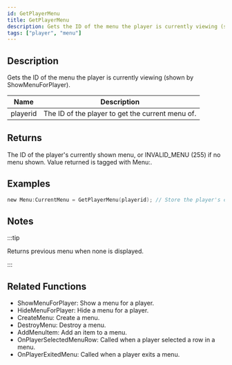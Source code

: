 ```yaml
---
id: GetPlayerMenu
title: GetPlayerMenu
description: Gets the ID of the menu the player is currently viewing (shown by ShowMenuForPlayer).
tags: ["player", "menu"]
---
```


## Description

Gets the ID of the menu the player is currently viewing (shown by ShowMenuForPlayer).

| Name     | Description                                      |
| -------- | ------------------------------------------------ |
| playerid | The ID of the player to get the current menu of. |

## Returns

The ID of the player's currently shown menu, or INVALID_MENU (255) if no menu shown. Value returned is tagged with Menu:.

## Examples

```c
new Menu:CurrentMenu = GetPlayerMenu(playerid); // Store the player's current menu in 'CurrentMenu'
```

## Notes

:::tip

Returns previous menu when none is displayed.

:::

## Related Functions

- ShowMenuForPlayer: Show a menu for a player.
- HideMenuForPlayer: Hide a menu for a player.
- CreateMenu: Create a menu.
- DestroyMenu: Destroy a menu.
- AddMenuItem: Add an item to a menu.
- OnPlayerSelectedMenuRow: Called when a player selected a row in a menu.
- OnPlayerExitedMenu: Called when a player exits a menu.
